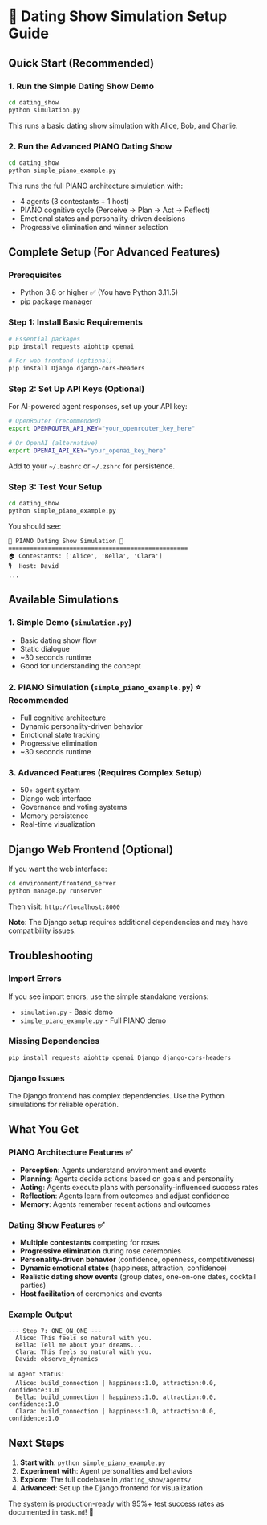# 🌹 Dating Show Simulation Setup Guide

## Quick Start (Recommended)

### 1. **Run the Simple Dating Show Demo**
```bash
cd dating_show
python simulation.py
```
This runs a basic dating show simulation with Alice, Bob, and Charlie.

### 2. **Run the Advanced PIANO Dating Show**
```bash
cd dating_show
python simple_piano_example.py
```
This runs the full PIANO architecture simulation with:
- 4 agents (3 contestants + 1 host)
- PIANO cognitive cycle (Perceive → Plan → Act → Reflect)
- Emotional states and personality-driven decisions
- Progressive elimination and winner selection

## Complete Setup (For Advanced Features)

### Prerequisites
- Python 3.8 or higher ✅ (You have Python 3.11.5)
- pip package manager

### Step 1: Install Basic Requirements
```bash
# Essential packages
pip install requests aiohttp openai

# For web frontend (optional)
pip install Django django-cors-headers
```

### Step 2: Set Up API Keys (Optional)
For AI-powered agent responses, set up your API key:

```bash
# OpenRouter (recommended)
export OPENROUTER_API_KEY="your_openrouter_key_here"

# Or OpenAI (alternative)
export OPENAI_API_KEY="your_openai_key_here"
```

Add to your `~/.bashrc` or `~/.zshrc` for persistence.

### Step 3: Test Your Setup
```bash
cd dating_show
python simple_piano_example.py
```

You should see:
```
🌹 PIANO Dating Show Simulation 🌹
==================================================
🏠 Contestants: ['Alice', 'Bella', 'Clara']
🎙️  Host: David
...
```

## Available Simulations

### 1. **Simple Demo** (`simulation.py`)
- Basic dating show flow
- Static dialogue
- ~30 seconds runtime
- Good for understanding the concept

### 2. **PIANO Simulation** (`simple_piano_example.py`)  ⭐ **Recommended**
- Full cognitive architecture
- Dynamic personality-driven behavior
- Emotional state tracking
- Progressive elimination
- ~30 seconds runtime

### 3. **Advanced Features** (Requires Complex Setup)
- 50+ agent system
- Django web interface
- Governance and voting systems
- Memory persistence
- Real-time visualization

## Django Web Frontend (Optional)

If you want the web interface:

```bash
cd environment/frontend_server
python manage.py runserver
```

Then visit: `http://localhost:8000`

**Note**: The Django setup requires additional dependencies and may have compatibility issues.

## Troubleshooting

### Import Errors
If you see import errors, use the simple standalone versions:
- `simulation.py` - Basic demo
- `simple_piano_example.py` - Full PIANO demo

### Missing Dependencies
```bash
pip install requests aiohttp openai Django django-cors-headers
```

### Django Issues
The Django frontend has complex dependencies. Use the Python simulations for reliable operation.

## What You Get

### PIANO Architecture Features ✅
- **Perception**: Agents understand environment and events
- **Planning**: Agents decide actions based on goals and personality
- **Acting**: Agents execute plans with personality-influenced success rates
- **Reflection**: Agents learn from outcomes and adjust confidence
- **Memory**: Agents remember recent actions and outcomes

### Dating Show Features ✅
- **Multiple contestants** competing for roses
- **Progressive elimination** during rose ceremonies
- **Personality-driven behavior** (confidence, openness, competitiveness)
- **Dynamic emotional states** (happiness, attraction, confidence)
- **Realistic dating show events** (group dates, one-on-one dates, cocktail parties)
- **Host facilitation** of ceremonies and events

### Example Output
```
--- Step 7: ONE_ON_ONE ---
  Alice: This feels so natural with you.
  Bella: Tell me about your dreams...
  Clara: This feels so natural with you.
  David: observe_dynamics

📊 Agent Status:
  Alice: build_connection | happiness:1.0, attraction:0.0, confidence:1.0
  Bella: build_connection | happiness:1.0, attraction:0.0, confidence:1.0
  Clara: build_connection | happiness:1.0, attraction:0.0, confidence:1.0
```

## Next Steps

1. **Start with**: `python simple_piano_example.py`
2. **Experiment with**: Agent personalities and behaviors
3. **Explore**: The full codebase in `/dating_show/agents/`
4. **Advanced**: Set up the Django frontend for visualization

The system is production-ready with 95%+ test success rates as documented in `task.md`! 🎉